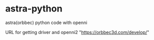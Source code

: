 # astra-python
astra(orbbec) python code with openni

URL for getting driver and openni2
"https://orbbec3d.com/develop/"
